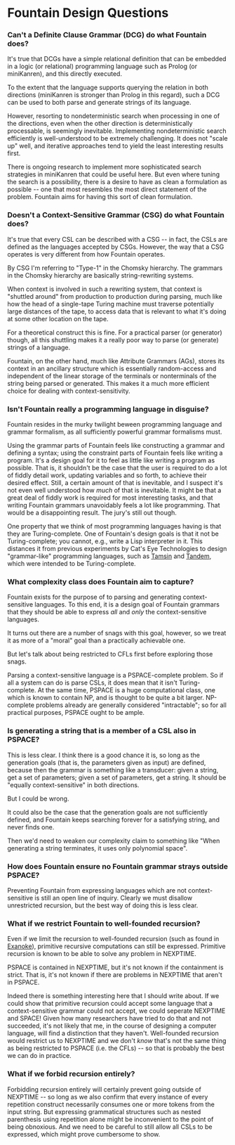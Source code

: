 Fountain Design Questions
=========================

### Can't a Definite Clause Grammar (DCG) do what Fountain does?

It's true that DCGs have a simple relational definition that can be embedded
in a logic (or relational) programming language such as Prolog (or miniKanren),
and this directly executed.

To the extent that the language supports querying the relation in both directions
(miniKanren is stronger than Prolog in this regard), such a DCG can be used to
both parse and generate strings of its language.

However, resorting to nondeterministic search when processing in one of the
directions, even when the other direction is deterministically processable,
is seemingly inevitable.  Implementing nondeterministic search efficiently is
well-understood to be extremely challenging.  It does not "scale up" well,
and iterative approaches tend to yield the least interesting results first.

There is ongoing research to implement more sophisticated search strategies in
miniKanren that could be useful here.  But even where tuning the search is a
possibility, there is a desire to have as clean a formulation as possible -- one
that most resembles the most direct statement of the problem.  Fountain aims for
having this sort of clean formulation.

### Doesn't a Context-Sensitive Grammar (CSG) do what Fountain does?

It's true that every CSL can be described with a CSG -- in fact,
the CSLs are defined as the languages accepted by CSGs.  However, the
way that a CSG operates is very different from how Fountain operates.

By CSG I'm referring to "Type-1" in the Chomsky hierarchy.  The grammars
in the Chomsky hierarchy are basically string-rewriting systems.

When context is involved in such a rewriting system, that context is
"shuttled around" from production to production during parsing, much
like how the head of a single-tape Turing machine must traverse
potentially large distances of the tape, to access data that is
relevant to what it's doing at some other location on the tape.

For a theoretical construct this is fine.  For a practical parser
(or generator) though, all this shuttling makes it a really poor way
to parse (or generate) strings of a language.

Fountain, on the other hand, much like Attribute Grammars (AGs),
stores its context in an ancillary structure which is essentially
random-access and independent of the linear storage of the terminals
or nonterminals of the string being parsed or generated.  This makes
it a much more efficient choice for dealing with context-sensitivity.

### Isn't Fountain really a programming language in disguise?

Fountain resides in the murky twilight beween programming language and
grammar formalism, as all sufficiently powerful grammar formalisms must.

Using the grammar parts of Fountain feels like constructing a grammar
and defining a syntax; using the constraint parts of Fountain feels
like writing a program.  It's a design goal for it to feel as little
like writing a program as possible.  That is, it shouldn't be the case
that the user is required to do a lot of fiddly detail work, updating
variables and so forth, to achieve their desired effect.  Still, a
certain amount of that is inevitable, and I suspect it's not even well
understood how _much_ of that is inevitable.  It might be that a
great deal of fiddly work is required for most interesting tasks, and
that writing Fountain grammars unavoidably feels a lot like programming.
That would be a disappointing result.  The jury's still out though.

One property that we think of most programming languages having is that
they are Turing-complete.  One of Fountain's design goals is that it
not be Turing-complete; you cannot, e.g., write a Lisp interpreter in it.
This distances it from previous experiments by Cat's Eye Technologies
to design "grammar-like" programming languages, such as
[Tamsin][] and [Tandem][], which were intended to be Turing-complete.

### What complexity class does Fountain aim to capture?

Fountain exists for the purpose of to parsing and generating
context-sensitive languages.  To this end, it is a design goal
of Fountain grammars that they should be able to express
_all_ and _only_ the context-sensitive languages.

It turns out there are a number of snags with this goal, however, so we
treat it as more of a "moral" goal than a practically achievable one.

But let's talk about being restricted to CFLs first before exploring
those snags.

Parsing a context-sensitive language is a PSPACE-complete problem.
So if all a system can do is parse CSLs, it does mean that it isn't Turing-complete.
At the same time, PSPACE is a huge computational class, one which is
known to contain NP, and is thought to be quite a bit larger.
NP-complete problems already are generally considered "intractable";
so for all practical purposes, PSPACE ought to be ample.

### Is generating a string that is a member of a CSL also in PSPACE?

This is less clear.  I think there is a good chance it is, so long as
the generation goals (that is, the parameters given as input) are defined,
because then the grammar is something like a transducer: given a string,
get a set of parameters; given a set of parameters, get a string.  It
should be "equally context-sensitive" in both directions.

But I could be wrong.

It could also be the case that the generation goals are not sufficiently defined,
and Fountain keeps searching forever for a satisfying string, and never finds
one.

Then we'd need to weaken our complexity claim to something like "When generating
a string terminates, it uses only polynomial space".

### How does Fountain ensure no Fountain grammar strays outside PSPACE?

Preventing Fountain from expressing languages which are not
context-sensitive is still an open line of inquiry.  Clearly we
must disallow unrestricted recursion, but the best way of doing
this is less clear.

### What if we restrict Fountain to well-founded recursion?

Even if we limit the recursion to well-founded recursion (such
as found in [Exanoke][]), primitive recursive computations can
still be expressed.  Primitive recursion is known to be able to
solve any problem in NEXPTIME.

PSPACE is contained in NEXPTIME, but it's not known if the containment
is strict.  That is, it's not known if there are problems in NEXPTIME
that aren't in PSPACE.

Indeed there is something interesting here that I should write about.
If we could show that primitive recursion could accept some language
that a context-sensitive grammar could not accept, we could
seperate NEXPTIME and SPACE!  Given how many researchers have tried
to do that and not succeeded, it's not likely that me, in the course
of designing a computer language, will find a distinction that they
haven't.  Well-founded recursion would restrict us to NEXPTIME and
we don't _know_ that's not the same thing as being restricted to
PSPACE (i.e. the CFLs) -- so that is probably the best we can do
in practice.

### What if we forbid recursion entirely?

Forbidding recursion entirely will certainly prevent going outside
of NEXPTIME -- so long as we also confirm that every instance of
every repetition construct necessarily consumes one or more tokens
from the input string.  But expressing grammatical structures such
as nested parenthesis using repetition alone might be inconvenient
to the point of being obnoxious.  And we need to be careful to still
allow all CSLs to be expressed, which might prove cumbersome to show.

[Exanoke]: https://catseye.tc/node/Exanoke
[Tamsin]: https://catseye.tc/node/Tamsin
[Tandem]: https://catseye.tc/node/Tandem

